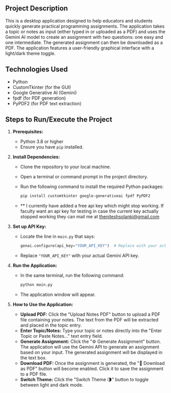 ## Project Description

This is a desktop application designed to help educators and students quickly generate practical programming assignments. The application takes a topic or notes as input (either typed in or uploaded as a PDF) and uses the Gemini AI model to create an assignment with two questions: one easy and one intermediate. The generated assignment can then be downloaded as a PDF. The application features a user-friendly graphical interface with a light/dark theme toggle.

## Technologies Used

* Python
* CustomTkinter (for the GUI)
* Google Generative AI (Gemini)
* fpdf (for PDF generation)
* PyPDF2 (for PDF text extraction)

## Steps to Run/Execute the Project

1.  **Prerequisites:**

    * Python 3.8 or higher
    * Ensure you have `pip` installed.

2.  **Install Dependencies:**

    * Clone the repository to your local machine.
    * Open a terminal or command prompt in the project directory.
    * Run the following command to install the required Python packages:

        ```bash
        pip install customtkinter google-generativeai fpdf PyPDF2
        ```
    * ** I currently have added a free api key which might stop working. If faculty want an api key for testing in case the current key actually stopped working they can mail me at theniteshsolanki@gmail.com

3.  **Set up API Key:**

    * Locate the line in `main.py` that says:

        ```python
        genai.configure(api_key="YOUR_API_KEY")  # Replace with your actual API key
        ```
    * Replace `"YOUR_API_KEY"` with your actual Gemini API key.

4.  **Run the Application:**

    * In the same terminal, run the following command:

        ```bash
        python main.py
        ```
    * The application window will appear.

5.  **How to Use the Application:**

    * **Upload PDF:** Click the "Upload Notes PDF" button to upload a PDF file containing your notes. The text from the PDF will be extracted and placed in the topic entry.
    * **Enter Topic/Notes:** Type your topic or notes directly into the "Enter Topic or Paste Notes..." text entry field.
    * **Generate Assignment:** Click the "⚙️ Generate Assignment" button. The application will use the Gemini API to generate an assignment based on your input. The generated assignment will be displayed in the text box.
    * **Download PDF:** Once the assignment is generated, the "💾 Download as PDF" button will become enabled. Click it to save the assignment to a PDF file.
    * **Switch Theme:** Click the "Switch Theme 🌗" button to toggle between light and dark mode.
